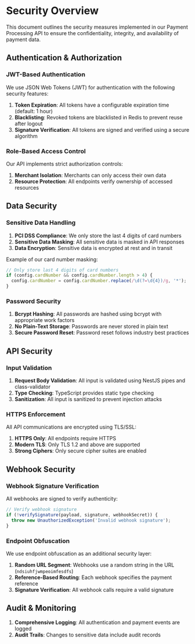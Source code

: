 # Security Overview

This document outlines the security measures implemented in our Payment Processing API to ensure the confidentiality, integrity, and availability of payment data.

## Authentication & Authorization

### JWT-Based Authentication

We use JSON Web Tokens (JWT) for authentication with the following security features:

1. **Token Expiration**: All tokens have a configurable expiration time (default: 1 hour)
2. **Blacklisting**: Revoked tokens are blacklisted in Redis to prevent reuse after logout
3. **Signature Verification**: All tokens are signed and verified using a secure algorithm

### Role-Based Access Control

Our API implements strict authorization controls:

1. **Merchant Isolation**: Merchants can only access their own data
2. **Resource Protection**: All endpoints verify ownership of accessed resources

## Data Security

### Sensitive Data Handling

1. **PCI DSS Compliance**: We only store the last 4 digits of card numbers
2. **Sensitive Data Masking**: All sensitive data is masked in API responses
3. **Data Encryption**: Sensitive data is encrypted at rest and in transit

Example of our card number masking:

```typescript
// Only store last 4 digits of card numbers
if (config.cardNumber && config.cardNumber.length > 4) {
  config.cardNumber = config.cardNumber.replace(/\d(?=\d{4})/g, '*');
}
```

### Password Security

1. **Bcrypt Hashing**: All passwords are hashed using bcrypt with appropriate work factors
2. **No Plain-Text Storage**: Passwords are never stored in plain text
3. **Secure Password Reset**: Password reset follows industry best practices

## API Security

### Input Validation

1. **Request Body Validation**: All input is validated using NestJS pipes and class-validator
2. **Type Checking**: TypeScript provides static type checking
3. **Sanitization**: All input is sanitized to prevent injection attacks

### HTTPS Enforcement

All API communications are encrypted using TLS/SSL:

1. **HTTPS Only**: All endpoints require HTTPS
2. **Modern TLS**: Only TLS 1.2 and above are supported
3. **Strong Ciphers**: Only secure cipher suites are enabled

## Webhook Security

### Webhook Signature Verification

All webhooks are signed to verify authenticity:

```typescript
// Verify webhook signature
if (!verifySignature(payload, signature, webhookSecret)) {
  throw new UnauthorizedException('Invalid webhook signature');
}
```

### Endpoint Obfuscation

We use endpoint obfuscation as an additional security layer:

1. **Random URL Segment**: Webhooks use a random string in the URL (`ndsiuhfjwmpeoimfesdfs`)
2. **Reference-Based Routing**: Each webhook specifies the payment reference
3. **Signature Verification**: All webhook calls require a valid signature

## Audit & Monitoring

1. **Comprehensive Logging**: All authentication and payment events are logged
2. **Audit Trails**: Changes to sensitive data include audit records
